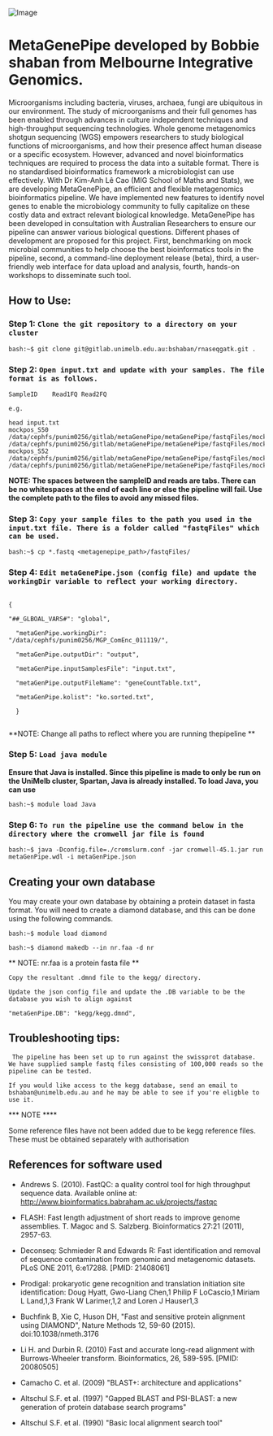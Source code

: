 ![Image](../logo/mgp_logo_cut.png?raw=true)

# MetaGenePipe developed by Bobbie shaban from Melbourne Integrative Genomics.

Microorganisms including bacteria, viruses, archaea, fungi are ubiquitous in our environment. The study of microorganisms and their full genomes has been enabled through advances in culture independent techniques and high-throughput sequencing technologies. Whole genome metagenomics shotgun sequencing (WGS) empowers researchers to study biological functions of microorganisms, and how their presence affect human disease or a specific ecosystem. However, advanced and novel bioinformatics techniques are required to process the data into a suitable format. There is no standardised bioinformatics framework a microbiologist can use effectively.
With Dr Kim-Anh Lê Cao (MIG School of Maths and Stats), we are developing MetaGenePipe, an efficient and flexible metagenomics bioinformatics pipeline. We have implemented new features to identify novel genes to enable the microbiology community to fully capitalize on these costly data and extract relevant biological knowledge. MetaGenePipe has been developed in consultation with Australian Researchers to ensure our pipeline can answer various biological questions.
Different phases of development are proposed for this project. First, benchmarking on mock microbial communities to help choose the best bioinformatics tools in the pipeline, second, a command-line deployment release (beta), third, a user-friendly web interface for data upload and analysis, fourth, hands-on workshops to disseminate such tool.


## How to Use:

### Step 1: `Clone the git repository to a directory on your cluster`
```
bash:~$ git clone git@gitlab.unimelb.edu.au:bshaban/rnaseqgatk.git .
```

### Step 2: `Open input.txt and update with your samples. The file format is as follows.`

```
SampleID    Read1FQ Read2FQ

e.g.

head input.txt
mockpos_S50     /data/cephfs/punim0256/gitlab/metaGenePipe/metaGenePipe/fastqFiles/mockpos_S50_100k_R1.fasta    /data/cephfs/punim0256/gitlab/metaGenePipe/metaGenePipe/fastqFiles/mockpos_S50_100k_R2.fasta
mockpos_S52     /data/cephfs/punim0256/gitlab/metaGenePipe/metaGenePipe/fastqFiles/mockpos_S52_100k_R1.fastq    /data/cephfs/punim0256/gitlab/metaGenePipe/metaGenePipe/fastqFiles/mockpos_S52_100k_R2.fastq

```

**NOTE: The spaces between the sampleID and reads are tabs. There can be no whitespaces at the end of each line or else the pipeline will fail.
Use the complete path to the files to avoid any missed files.**

### Step 3: `Copy your sample files to the path you used in the input.txt file. There is a folder called "fastqFiles" which can be used.` 
```
bash:~$ cp *.fastq <metagenepipe_path>/fastqFiles/
```

### Step 4: `Edit metaGenePipe.json (config file) and update the workingDir variable to reflect your working directory.`
```

{

"##_GLBOAL_VARS#": "global",

  "metaGenPipe.workingDir": "/data/cephfs/punim0256/MGP_ComEnc_011119/",
  
  "metaGenPipe.outputDir": "output",
  
  "metaGenPipe.inputSamplesFile": "input.txt",
  
  "metaGenPipe.outputFileName": "geneCountTable.txt",
  
  "metaGenPipe.kolist": "ko.sorted.txt",
  
  }
  
```

**NOTE: Change all paths to reflect where you are running thepipeline **

### Step 5: `Load java module`
**Ensure that Java is installed. Since this pipeline is made to only be run on the UniMelb cluster, Spartan, Java is already installed. To load Java, you can use**

```
bash:~$ module load Java
```

### Step 6: `To run the pipeline use the command below in the directory where the cromwell jar file is found`

```
bash:~$ java -Dconfig.file=./cromslurm.conf -jar cromwell-45.1.jar run metaGenPipe.wdl -i metaGenPipe.json
```

## Creating your own database
You may create your own database by obtaining a protein dataset in fasta format. You will need to create a diamond database, and this can be done using the following commands.

```
bash:~$ module load diamond

bash:~$ diamond makedb --in nr.faa -d nr
```

** NOTE: nr.faa is a protein fasta file **

`Copy the resultant .dmnd file to the kegg/ directory.`

`Update the json config file and update the .DB variable to be the database you wish to align against`

```
"metaGenPipe.DB": "kegg/kegg.dmnd",
```


## Troubleshooting tips:
` The pipeline has been set up to run against the swissprot database. We have supplied sample fastq files consisting of 100,000 reads so the pipeline can be tested.`

` If you would like access to the kegg database, send an email to bshaban@unimelb.edu.au and he may be able to see if you're eligble to use it. `

*** NOTE ****

Some reference files have not been added due to be kegg reference files. These must be obtained separately with authorisation

## References for software used

* Andrews S. (2010). FastQC: a quality control tool for high throughput sequence data. Available online at: http://www.bioinformatics.babraham.ac.uk/projects/fastqc

* FLASH: Fast length adjustment of short reads to improve genome assemblies. T. Magoc and S. Salzberg. Bioinformatics 27:21 (2011), 2957-63.

* Deconseq: Schmieder R and Edwards R: Fast identification and removal of sequence contamination from genomic and metagenomic datasets. PLoS ONE 2011, 6:e17288. [PMID: 21408061]

* Prodigal: prokaryotic gene recognition and translation initiation site identification: Doug Hyatt, Gwo-Liang Chen,1 Philip F LoCascio,1 Miriam L Land,1,3 Frank W Larimer,1,2 and Loren J Hauser1,3

* Buchfink B, Xie C, Huson DH, "Fast and sensitive protein alignment using DIAMOND", Nature Methods 12, 59-60 (2015). doi:10.1038/nmeth.3176

* Li H. and Durbin R. (2010) Fast and accurate long-read alignment with Burrows-Wheeler transform. Bioinformatics, 26, 589-595. [PMID: 20080505]

*  Camacho C. et al. (2009) "BLAST+: architecture and applications"
*  Altschul S.F. et al. (1997) "Gapped BLAST and PSI-BLAST: a new generation of protein database search programs"
*  Altschul S.F. et al. (1990) "Basic local alignment search tool"



